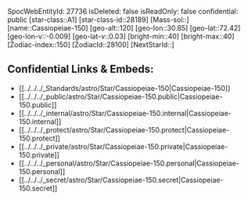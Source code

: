 ﻿---
location: [72.42,-30.85,120]
type: Star
tags:
- astro/Star

---
SpocWebEntityId: 27736
isDeleted: false
isReadOnly: false
confidential: public
[star-class::A1]
[star-class-id::28189]
[Mass-sol::]
[name::Cassiopeiae-150]
[geo-alt::120]
[geo-lon::30.85]
[geo-lat::72.42]
[geo-lon-v::-0.009]
[geo-lat-v::0.03]
[bright-min::40]
[bright-max::40]
[Zodiac-index::150]
[ZodiacId::28100]
[NextStarId::]



## Confidential Links & Embeds: 
- [[../../../_Standards/astro/Star/Cassiopeiae-150|Cassiopeiae-150]] 
- [[../../../_public/astro/Star/Cassiopeiae-150.public|Cassiopeiae-150.public]] 
- [[../../../_internal/astro/Star/Cassiopeiae-150.internal|Cassiopeiae-150.internal]] 
- [[../../../_protect/astro/Star/Cassiopeiae-150.protect|Cassiopeiae-150.protect]] 
- [[../../../_private/astro/Star/Cassiopeiae-150.private|Cassiopeiae-150.private]] 
- [[../../../_personal/astro/Star/Cassiopeiae-150.personal|Cassiopeiae-150.personal]] 
- [[../../../_secret/astro/Star/Cassiopeiae-150.secret|Cassiopeiae-150.secret]]

